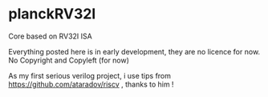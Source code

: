 # planckRV32I
Core based on RV32I ISA

Everything posted here is in early development, they are no licence for now. No Copyright and Copyleft (for now)

As my first serious verilog project, i use tips from https://github.com/ataradov/riscv , thanks to him !
